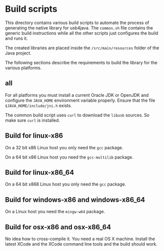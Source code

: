 Build scripts
=============

This directory contains various build scripts to automate the process of 
generating the native library for usb4java. The `common.sh` file contains
the generic build instructions while all the other scripts just configures
the build and runs it.

The created libraries are placed inside the `/src/main/resources` folder of
the Java project. 

The following sections describe the requirements to build the library for
the various platforms.


all
---

For all platforms you must install a current Oracle JDK or OpenJDK and
configure the `JAVA_HOME` environment variable properly. Ensure that the file
`$JAVA_HOME/include/jni.h` exists.

The common build script uses `curl` to download the `libusb` sources. So make
sure `curl` is installed.


Build for linux-x86
-------------------

On a 32 bit x86 Linux host you only need the `gcc` package.

On a 64 bit x86 Linux host you need the `gcc-multilib` package.
 
 
Build for linux-x86_64
----------------------

On a 64 bit x868 Linux host you only need the `gcc` package.

 
Build for windows-x86 and windows-x86_64
----------------------------------------

On a Linux host you need the `mingw-w64` package.


Build for osx-x86 and osx-x86_64
--------------------------------

No idea how to cross-compile it. You need a real OS X machine. Install the
latest XCode and the XCode command line tools and the build should work.
 